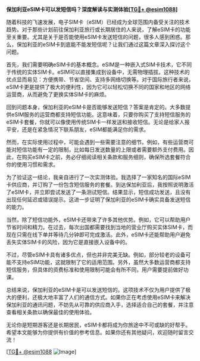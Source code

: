 **保加利亚eSIM卡可以发短信吗？深度解读与实测体验[[TG💪+ @esim1088](https://t.me/s/esim1088)]**

随着科技的飞速发展，电子SIM卡（eSIM）已经成为全球范围内备受关注的技术趋势。对于那些计划前往保加利亚旅行或长期居住的人来说，了解eSIM卡的功能至关重要。尤其是关于是否能使用eSIM卡发送短信的问题，很多人感到困惑。那么，保加利亚的eSIM卡到底能不能发短信呢？让我们通过这篇文章深入探讨这个问题。

首先，我们需要明确eSIM卡的基本概念。eSIM是一种嵌入式SIM卡技术，它不同于传统的实体SIM卡。eSIM可以直接集成到设备中，无需物理插拔。这种技术的优点显而易见：方便携带、节省空间、支持多网络切换等。对于国际旅行者来说，eSIM卡更是提供了极大的便利性，因为它可以轻松切换不同的国家和地区的网络运营商，从而避免了更换实体SIM卡的麻烦。

回到问题本身，保加利亚的eSIM卡是否能够发送短信？答案是肯定的。大多数提供eSIM服务的运营商都支持短信功能。这意味着，只要你购买了支持短信服务的eSIM卡套餐，你就可以像使用传统SIM卡一样发送和接收短信。无论是给家人报平安，还是在紧急情况下联系朋友，eSIM都能满足你的需求。

然而，在实际使用过程中，可能会遇到一些需要注意的细节。例如，有些运营商可能对短信功能有一定的限制，比如每日发送数量的上限或者需要额外支付费用。因此，在购买eSIM卡之前，务必仔细阅读相关条款和服务细则，确保所选套餐符合你的使用习惯和需求。

为了验证这一结论，我亲自进行了一次实测体验。我选择了一家知名的国际eSIM卡供应商，并订购了一份包含短信服务的套餐。到达保加利亚后，我按照说明激活了eSIM卡，并立即尝试发送了一条测试短信。结果显示，短信成功发送，且没有出现任何延迟或错误提示。这进一步证明了保加利亚的eSIM卡确实具备发送短信的能力。

当然，除了短信功能外，eSIM卡还带来了许多其他优势。例如，它可以帮助用户节省时间和精力。在过去，每次出国都需要找到当地的营业厅购买实体SIM卡，而现在只需在线下单并等待几分钟即可完成激活。此外，eSIM卡还能帮助用户避免丢失实体SIM卡的风险，因为它是直接嵌入设备中的。

不过，尽管eSIM卡具有诸多优点，但也并非完美无缺。例如，部分较老的设备可能不支持eSIM功能，这就限制了它的适用范围。另外，虽然大多数运营商都支持短信服务，但具体的资费标准和使用限制可能会有所不同，用户需要提前做好功课。

总结来说，保加利亚的eSIM卡是可以发送短信的。这项技术不仅为用户提供了极大的便利，还极大地丰富了人们的通信方式。如果你正在考虑使用eSIM卡来解决保加利亚的通讯问题，不妨先从可靠的供应商入手，选择适合自己的套餐，并注意查看相关条款以确保最佳的使用体验。

无论你是短期游客还是长期居民，eSIM卡都将成为你旅途中不可或缺的好帮手。希望本文能够为你提供有价值的参考信息。如果你还有其他疑问，欢迎随时留言交流！

[[TG💪+ @esim1088](https://t.me/s/esim1088) ![Image](https://i.postimg.cc/4NQfJmqS/Snipaste-2025-05-13-00-14-12.png)]